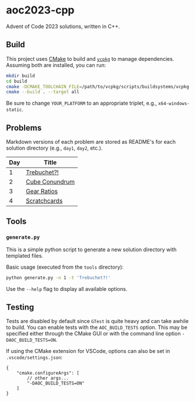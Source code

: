 # aoc2023-cpp

Advent of Code 2023 solutions, written in C++.

## Build

This project uses [CMake](https://cmake.org/) to build and [`vcpkg`](https://vcpkg.io/en/) to manage dependencies. Assuming both are installed, you can run:

```sh
mkdir build
cd build
cmake -DCMAKE_TOOLCHAIN_FILE=/path/to/vcpkg/scripts/buildsystems/vcpkg.cmake -DVCPKG_TARGET_TRIPLET=x64-YOUR_PLATFORM-static -B . -S ..
cmake --build . --target all
```

Be sure to change `YOUR_PLATFORM` to an appropriate triplet, e.g., `x64-windows-static`.

## Problems

Markdown versions of each problem are stored as README's for each solution directory (e.g., `day1`, `day2`, etc.).

| Day | Title |
|-----|-------|
| 1 | [Trebuchet?!](day1/README.md) |
| 2 | [Cube Conundrum](README/day2.md) |
| 3 | [Gear Ratios](day3/README.md) |
| 4 | [Scratchcards](day4/README.md) |

## Tools

### `generate.py`

This is a simple python script to generate a new solution directory with templated files.

Basic usage (executed from the `tools` directory):

```sh
python generate.py -n 1 -t 'Trebuchet?!'
```

Use the `--help` flag to display all available options.

## Testing

Tests are disabled by default since `GTest` is quite heavy and can take awhile to build. You can enable tests with the `AOC_BUILD_TESTS` option. This may be specified either through the CMake GUI or with the command line option `-DAOC_BUILD_TESTS=ON`.

If using the CMake extension for VSCode, options can also be set in `.vscode/settings.json`:

```jsonc
{
    "cmake.configureArgs": [
        // other args...
        "-DAOC_BUILD_TESTS=ON"
    ]
}
```
